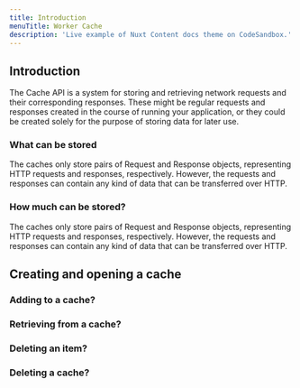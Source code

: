 ```yaml
---
title: Introduction
menuTitle: Worker Cache
description: 'Live example of Nuxt Content docs theme on CodeSandbox.'
---
```


## Introduction

The Cache API is a system for storing and retrieving network requests and their corresponding responses. These might be regular requests and responses created in the course of running your application, or they could be created solely for the purpose of storing data for later use.

### What can be stored
The caches only store pairs of Request and Response objects, representing HTTP requests and responses, respectively. However, the requests and responses can contain any kind of data that can be transferred over HTTP.

### How much can be stored?
The caches only store pairs of Request and Response objects, representing HTTP requests and responses, respectively. However, the requests and responses can contain any kind of data that can be transferred over HTTP.


## Creating and opening a cache

### Adding to a cache?

### Retrieving from a cache?

### Deleting an item?

### Deleting a cache?


